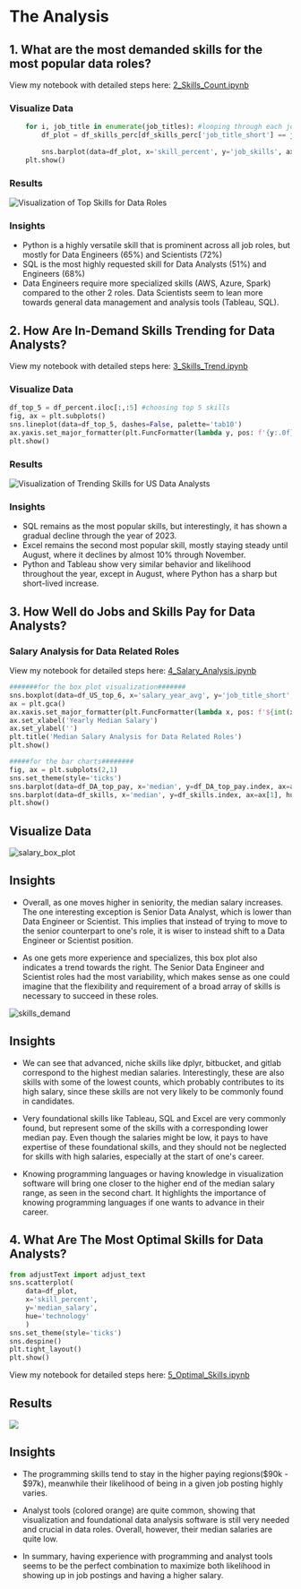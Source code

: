 # The Analysis

## 1. What are the most demanded skills for the most popular data roles? 

View my notebook with detailed steps here: [2_Skills_Count.ipynb](2_Skills_Count.ipynb)

### Visualize Data


```python
    for i, job_title in enumerate(job_titles): #looping through each job title
        df_plot = df_skills_perc[df_skills_perc['job_title_short'] == job_title].head(5) #filtering for only that job title
    
        sns.barplot(data=df_plot, x='skill_percent', y='job_skills', ax=ax[i], hue='skill_count', palette='dark:b_r', legend=False)
    plt.show()
```
### Results

![Visualization of Top Skills for Data Roles](Images/skills_count.png)

### Insights

- Python is a highly versatile skill that is prominent across all job roles, but mostly for Data Engineers (65%) and Scientists (72%)
- SQL is the most highly requested skill for Data Analysts (51%) and Engineers (68%)
- Data Engineers require more specialized skills (AWS, Azure, Spark) compared to the other 2 roles. Data Scientists seem to lean more towards general data management and analysis tools (Tableau, SQL).

## 2. How Are In-Demand Skills Trending for Data Analysts?

View my notebook with detailed steps here: [3_Skills_Trend.ipynb](3_Skills_Trend.ipynb)
### Visualize Data

```python
df_top_5 = df_percent.iloc[:,:5] #choosing top 5 skills
fig, ax = plt.subplots()
sns.lineplot(data=df_top_5, dashes=False, palette='tab10')
ax.yaxis.set_major_formatter(plt.FuncFormatter(lambda y, pos: f'{y:.0f}%'))
plt.show()
```

### Results

![Visualization of Trending Skills for US Data Analysts](Images/trending_skills.png)

### Insights

- SQL remains as the most popular skills, but interestingly, it has shown a gradual decline through the year of 2023.
- Excel remains the second most popular skill, mostly staying steady until August, where it declines by almost 10% through November.
- Python and Tableau show very similar behavior and likelihood throughout the year, except in August, where Python has a sharp but short-lived increase.

## 3. How Well do Jobs and Skills Pay for Data Analysts?

### Salary Analysis for Data Related Roles

View my notebook for detailed steps here: [4_Salary_Analysis.ipynb](4_Salary_Analysis.ipynb)

```python
#######for the box plot visualization#######
sns.boxplot(data=df_US_top_6, x='salary_year_avg', y='job_title_short', order=job_order) 
ax = plt.gca()
ax.xaxis.set_major_formatter(plt.FuncFormatter(lambda x, pos: f'${int(x/1000)}K'))
ax.set_xlabel('Yearly Median Salary')
ax.set_ylabel('')
plt.title('Median Salary Analysis for Data Related Roles')
plt.show()

#####for the bar charts########
fig, ax = plt.subplots(2,1)
sns.set_theme(style='ticks')
sns.barplot(data=df_DA_top_pay, x='median', y=df_DA_top_pay.index, ax=ax[0], hue='median', palette='dark:b_r') #plotting highest paying skills
sns.barplot(data=df_skills, x='median', y=df_skills.index, ax=ax[1], hue='median', palette='light:b') #plotting top 10 most frequent skills
plt.show()
```
## Visualize Data

![salary_box_plot](Images/salary_box_plot.png)

## Insights

- Overall, as one moves higher in seniority, the median salary increases. The one interesting exception is Senior Data Analyst, which is lower than Data Engineer or Scientist. This implies that instead of trying to move to the senior counterpart to one's role, it is wiser to instead shift to a Data Engineer or Scientist position. 

-  As one gets more experience and specializes, this box plot also indicates a trend towards the right. The Senior Data Engineer and Scientist roles had the most variability, which makes sense as one could imagine that the flexibility and requirement of a broad array of skills is necessary to succeed in these roles.

![skills_demand](Images/skills_demand_salary.png)

## Insights

- We can see that advanced, niche skills like dplyr, bitbucket, and gitlab correspond to the highest median salaries. Interestingly, these are also skills with some of the lowest counts, which probably contributes to its high salary, since these skills are not very likely to be commonly found in candidates.

- Very foundational skills like Tableau, SQL and Excel are very commonly found, but represent some of the skills with a corresponding lower median pay. Even though the salaries might be low, it pays to have expertise of these foundational skills, and they should not be neglected for skills with high salaries, especially at the start of one's career.

- Knowing programming languages or having knowledge in visualization software will bring one closer to the higher end of the median salary range, as seen in the second chart. It highlights the importance of knowing programming languages if one wants to advance in their career.

## 4. What Are The Most Optimal Skills for Data Analysts?

```python
from adjustText import adjust_text
sns.scatterplot(
    data=df_plot, 
    x='skill_percent',
    y='median_salary',
    hue='technology'
    )
sns.set_theme(style='ticks')
sns.despine()
plt.tight_layout()
plt.show()
```
View my notebook for detailed steps here: 
[5_Optimal_Skills.ipynb](5_Optimal_Skills.ipynb)

## Results

![](Images/optimal_skills.png)

## Insights

- The programming skills tend to stay in the higher
paying regions($90k - $97k), meanwhile their likelihood of being in a given job posting highly varies.

- Analyst tools (colored orange) are quite common, showing that visualization and foundational data analysis software is still very needed and crucial in data roles. Overall, however, their median salaries are quite low.

- In summary, having experience with programming and analyst tools seems to be the perfect combination to maximize both likelihood in showing up in job postings and having a higher salary. 



